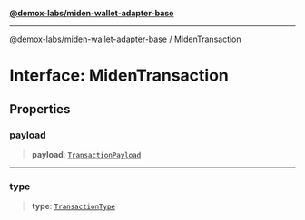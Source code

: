 [**@demox-labs/miden-wallet-adapter-base**](../README.md)

***

[@demox-labs/miden-wallet-adapter-base](../README.md) / MidenTransaction

# Interface: MidenTransaction

## Properties

### payload

> **payload**: [`TransactionPayload`](../type-aliases/TransactionPayload.md)

***

### type

> **type**: [`TransactionType`](../enumerations/TransactionType.md)
